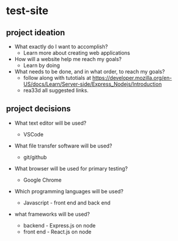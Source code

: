 # test-site

## project ideation
* What exactly do I want to accomplish?
    - Learn more about creating web applications
* How will a website help me reach my goals?
    - Learn by doing
* What needs to be done, and in what order, to reach my goals?
    - follow along with tutotials at https://developer.mozilla.org/en-US/docs/Learn/Server-side/Express_Nodejs/Introduction 
    - rea33d all suggested links. 

## project decisions
* What text editor will be used?
    * VSCode

* What file transfer software will be used?
    * git/github

* What browser will be used for primary testing?
    * Google Chrome

* Which programming languages will be used?
    * Javascript - front end and back end

* what frameworks will be used?
    * backend - Express.js on node
    * front end  - React.js on node
